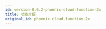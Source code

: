 ```yaml
---
id: version-0.0.2-phoenix-cloud-function-2x
title: 功能介绍
original_id: phoenix-cloud-function-2x
---
```


